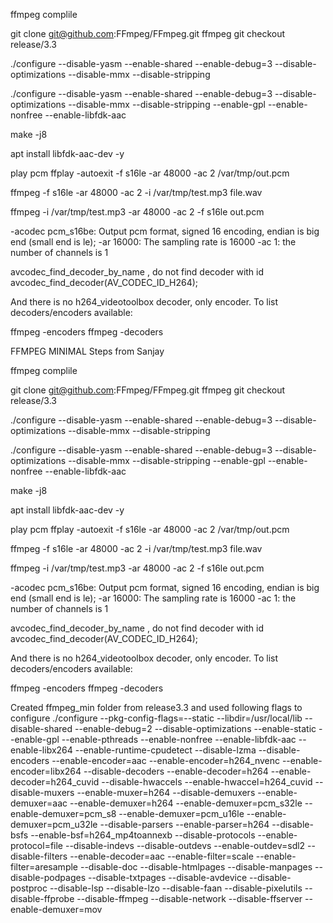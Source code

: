 ffmpeg complile 


git clone git@github.com:FFmpeg/FFmpeg.git ffmpeg git checkout release/3.3

./configure --disable-yasm --enable-shared --enable-debug=3 --disable-optimizations --disable-mmx --disable-stripping

./configure --disable-yasm --enable-shared --enable-debug=3 --disable-optimizations --disable-mmx --disable-stripping --enable-gpl --enable-nonfree --enable-libfdk-aac

make -j8


apt install libfdk-aac-dev -y


play pcm
ffplay -autoexit -f s16le -ar 48000 -ac 2 /var/tmp/out.pcm


ffmpeg -f s16le -ar 48000 -ac 2 -i  /var/tmp/test.mp3 file.wav



ffmpeg -i /var/tmp/test.mp3 -ar 48000 -ac 2 -f s16le out.pcm





-acodec pcm_s16be: Output pcm format, signed 16 encoding, endian is big end (small end is le);
-ar 16000: The sampling rate is 16000
-ac 1: the number of channels is 1



avcodec_find_decoder_by_name , do not find decoder with id  avcodec_find_decoder(AV_CODEC_ID_H264);


And there is no h264_videotoolbox decoder, only encoder. To list decoders/encoders available:

ffmpeg -encoders
ffmpeg -decoders

FFMPEG MINIMAL Steps from Sanjay



ffmpeg complile

git clone git@github.com:FFmpeg/FFmpeg.git ffmpeg git checkout release/3.3

./configure --disable-yasm --enable-shared --enable-debug=3 --disable-optimizations --disable-mmx --disable-stripping

./configure --disable-yasm --enable-shared --enable-debug=3 --disable-optimizations --disable-mmx --disable-stripping --enable-gpl --enable-nonfree --enable-libfdk-aac

make -j8

apt install libfdk-aac-dev -y

play pcm ffplay -autoexit -f s16le -ar 48000 -ac 2 /var/tmp/out.pcm

ffmpeg -f s16le -ar 48000 -ac 2 -i /var/tmp/test.mp3 file.wav

ffmpeg -i /var/tmp/test.mp3 -ar 48000 -ac 2 -f s16le out.pcm

-acodec pcm_s16be: Output pcm format, signed 16 encoding, endian is big end (small end is le); -ar 16000: The sampling rate is 16000 -ac 1: the number of channels is 1

avcodec_find_decoder_by_name , do not find decoder with id avcodec_find_decoder(AV_CODEC_ID_H264);

And there is no h264_videotoolbox decoder, only encoder. To list decoders/encoders available:

ffmpeg -encoders ffmpeg -decoders

Created ffmpeg_min folder from release3.3 and used following flags to configure ./configure --pkg-config-flags=--static --libdir=/usr/local/lib --disable-shared --enable-debug=2 --disable-optimizations --enable-static --enable-gpl --enable-pthreads --enable-nonfree --enable-libfdk-aac --enable-libx264 --enable-runtime-cpudetect --disable-lzma --disable-encoders --enable-encoder=aac --enable-encoder=h264_nvenc --enable-encoder=libx264 --disable-decoders --enable-decoder=h264 --enable-decoder=h264_cuvid --disable-hwaccels --enable-hwaccel=h264_cuvid --disable-muxers --enable-muxer=h264 --disable-demuxers --enable-demuxer=aac --enable-demuxer=h264 --enable-demuxer=pcm_s32le --enable-demuxer=pcm_s8 --enable-demuxer=pcm_u16le --enable-demuxer=pcm_u32le --disable-parsers --enable-parser=h264 --disable-bsfs --enable-bsf=h264_mp4toannexb --disable-protocols --enable-protocol=file --disable-indevs --disable-outdevs --enable-outdev=sdl2 --disable-filters --enable-decoder=aac --enable-filter=scale --enable-filter=aresample --disable-doc --disable-htmlpages --disable-manpages --disable-podpages --disable-txtpages --disable-avdevice --disable-postproc --disable-lsp --disable-lzo --disable-faan --disable-pixelutils --disable-ffprobe --disable-ffmpeg --disable-network --disable-ffserver --enable-demuxer=mov
